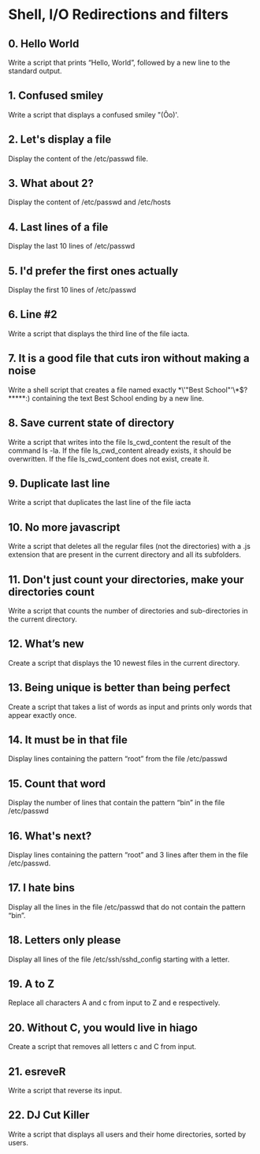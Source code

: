 # Shell, I/O Redirections and filters

## 0. Hello World



Write a script that prints “Hello, World”, followed by a new line to the standard output.



## 1. Confused smiley



Write a script that displays a confused smiley "(Ôo)'.



## 2. Let's display a file



Display the content of the /etc/passwd file.



## 3. What about 2?



Display the content of /etc/passwd and /etc/hosts



## 4. Last lines of a file



Display the last 10 lines of /etc/passwd



## 5. I'd prefer the first ones actually



Display the first 10 lines of /etc/passwd



## 6. Line #2



Write a script that displays the third line of the file iacta.



## 7. It is a good file that cuts iron without making a noise



Write a shell script that creates a file named exactly \*\\'"Best School"\'\\*$\?\*\*\*\*\*:) containing the text Best School ending by a new line.



## 8. Save current state of directory



Write a script that writes into the file ls_cwd_content the result of the command ls -la. If the file ls_cwd_content already exists, it should be overwritten. If the file ls_cwd_content does not exist, create it.



## 9. Duplicate last line



Write a script that duplicates the last line of the file iacta



## 10. No more javascript



Write a script that deletes all the regular files (not the directories) with a .js extension that are present in the current directory and all its subfolders.



## 11. Don't just count your directories, make your directories count



Write a script that counts the number of directories and sub-directories in the current directory.



## 12. What’s new



Create a script that displays the 10 newest files in the current directory.



## 13. Being unique is better than being perfect



Create a script that takes a list of words as input and prints only words that appear exactly once.



## 14. It must be in that file



Display lines containing the pattern “root” from the file /etc/passwd



## 15. Count that word



Display the number of lines that contain the pattern “bin” in the file /etc/passwd



## 16. What's next?



Display lines containing the pattern “root” and 3 lines after them in the file /etc/passwd.



## 17. I hate bins



Display all the lines in the file /etc/passwd that do not contain the pattern “bin”.



## 18. Letters only please



Display all lines of the file /etc/ssh/sshd_config starting with a letter.



## 19. A to Z



Replace all characters A and c from input to Z and e respectively.



## 20. Without C, you would live in hiago



Create a script that removes all letters c and C from input.



## 21. esreveR



Write a script that reverse its input.



## 22. DJ Cut Killer



Write a script that displays all users and their home directories, sorted by users.



